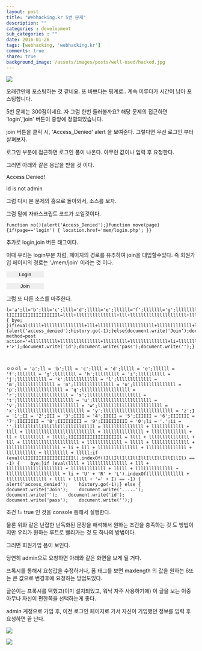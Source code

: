 ```yaml
---
layout: post
title: "Webhacking.kr 5번 문제"
description: ""
categories : development
sub_categories : ""
date: 2016-01-26
tags: [webhacking, 'webhacking.kr']
comments: true
share: true
background_image: /assets/images/posts/well-used/hacked.jpg
---
```


![](/assets/images/posts/495/22473E3C56A6FA691B8FCD.PNG)

  

  

오래간만에 포스팅하는 것 같네요. 또 바쁘다는 핑계로.. 계속 미루다가 시간이 남아 포스팅합니다.

5번 문제는 300점이네요. 자 그럼 한번 둘러볼까요? 해당 문제의 접근하면 'login','join' 버튼이 중앙에 정렬되있습니다.

  

join 버튼을 클릭 시, 'Access_Denied' alert 을 보여준다. 그렇다면 우선 로그인 부터 살펴보자.

로그인 부분에 접근하면 로그인 폼이 나온다. 아무런 값이나 입력 후 요청한다.

  

그러면 아래와 같은 응답을 받을 것 이다.

  

Access Denied!

id is not admin

  

그럼 다시 본 문제의 홈으로 돌아와서, 소스를 보자.

그럼 밑에 자바스크립트 코드가 보일것이다.

  

    function no(){alert('Access_Denied');}function move(page){if(page=='login') { location.href='mem/login.php'; }}

  

추가로 login,join 버튼 태그이다.

이때 우리는 login부분 처럼, 페이지의 경로를 유추하여 join을 대입할수있다. 즉 회원가입 페이지의 경로는 './mem/join'
이라는 것 이다.

  

<input type="button" value="Login"
style="border:0;width:100;background=black;color=green"
onmouseover="this.focus();" onclick="move('login');">

<input type="button" value="Join"
style="border:0;width:100;background=black;color=blue"
onmouseover="this.focus();" onclick="no();" class="">

  

그럼 또 다른 소스를 마주한다.

    l='a';ll='b';lll='c';llll='d';lllll='e';llllll='f';lllllll='g';llllllll='h';lllllllll='i';llllllllll='j';lllllllllll='k';llllllllllll='l';lllllllllllll='m';llllllllllllll='n';lllllllllllllll='o';llllllllllllllll='p';lllllllllllllllll='q';llllllllllllllllll='r';lllllllllllllllllll='s';llllllllllllllllllll='t';lllllllllllllllllllll='u';llllllllllllllllllllll='v';lllllllllllllllllllllll='w';llllllllllllllllllllllll='x';lllllllllllllllllllllllll='y';llllllllllllllllllllllllll='z';I='1';II='2';III='3';IIII='4';IIIII='5';IIIIII='6';IIIIIII='7';IIIIIIII='8';IIIIIIIII='9';IIIIIIIIII='0';li='.';ii='';lIllIllIllIllIllIllIllIllIllIl=lllllllllllllll+llllllllllll+llll+llllllllllllllllllllllllll+lllllllllllllll+lllllllllllll+ll+lllllllll+lllll;
    lIIIIIIIIIIIIIIIIIIl=llll+lllllllllllllll+lll+lllllllllllllllllllll+lllllllllllll+lllll+llllllllllllll+llllllllllllllllllll+li+lll+lllllllllllllll+lllllllllllllll+lllllllllll+lllllllll+lllll;if(eval(lIIIIIIIIIIIIIIIIIIl).indexOf(lIllIllIllIllIllIllIllIllIllIl)==-1) { bye; }if(eval(llll+lllllllllllllll+lll+lllllllllllllllllllll+lllllllllllll+lllll+llllllllllllll+llllllllllllllllllll+li+'U'+'R'+'L').indexOf(lllllllllllll+lllllllllllllll+llll+lllll+'='+I)==-1){alert('access_denied');history.go(-1);}else{document.write('Join');document.write('.....');document.write('<form method=post action='+llllllllll+lllllllllllllll+lllllllll+llllllllllllll+li+llllllllllllllll+llllllll+llllllllllllllll
    +'>');document.write('id');document.write('pass');document.write('');}

  

    ㅇㅇㅇl = 'a';ll = 'b';lll = 'c';llll = 'd';lllll = 'e';llllll = 'f';lllllll = 'g';llllllll = 'h';lllllllll = 'i';llllllllll = 'j';lllllllllll = 'k';llllllllllll = 'l';lllllllllllll = 'm';llllllllllllll = 'n';lllllllllllllll = 'o';llllllllllllllll = 'p';lllllllllllllllll = 'q';llllllllllllllllll = 'r';lllllllllllllllllll = 's';llllllllllllllllllll = 't';lllllllllllllllllllll = 'u';llllllllllllllllllllll = 'v';lllllllllllllllllllllll = 'w';llllllllllllllllllllllll = 'x';lllllllllllllllllllllllll = 'y';llllllllllllllllllllllllll = 'z';I = '1';II = '2';III = '3';IIII = '4';IIIII = '5';IIIIII = '6';IIIIIII = '7';IIIIIIII = '8';IIIIIIIII = '9';IIIIIIIIII = '0';li = '.';ii = '';lIllIllIllIllIllIllIllIllIllIl = lllllllllllllll + llllllllllll + llll + llllllllllllllllllllllllll + lllllllllllllll + lllllllllllll + ll + lllllllll + lllll;lIIIIIIIIIIIIIIIIIIl = llll + lllllllllllllll + lll + lllllllllllllllllllll + lllllllllllll + lllll + llllllllllllll + llllllllllllllllllll + li + lll + lllllllllllllll + lllllllllllllll + lllllllllll + lllllllll + lllll;if (eval(lIIIIIIIIIIIIIIIIIIl).indexOf(lIllIllIllIllIllIllIllIllIllIl) == -1) {    bye;}if (eval(llll + lllllllllllllll + lll + lllllllllllllllllllll + lllllllllllll + lllll + llllllllllllll + llllllllllllllllllll + li + 'U' + 'R' + 'L').indexOf(lllllllllllll + lllllllllllllll + llll + lllll + '=' + I) == -1) {    alert('access_denied');    history.go(-1);} else {    document.write('Join');    document.write('.....');    document.write('');    document.write('id');    document.write('pass');    document.write('');}

조건 != true 인 것을 console 통해서 실행한다.

물론 위와 같은 난잡한 난독화된 문장을 해석해서 원하는 조건을 충족하는 것 도 방법이지만 우리가 원하는 루트로 빨리가는 것 도 하나의
방법이다.

그러면 회원가입 폼이 보인다.

  

당연히 admin으로 요청하면 아래와 같은 화면을 보게 될 거다.

프록시를 통해서 요청값을 수정하거나, 폼 태그를 보면 maxlength 의 값을 원하는 6또는 큰 값으로 변경후에 요청하는 방법도있다.

글쓴이는 프록시를 택했고(이미 설치되있고, 워낙 자주 사용하기에) 이 글을 보는 이중 아무나 자신이 편한쪽을 선택하는게 좋다.

admin 계정으로 가입 후, 이전 로그인 페이지로 가서 자신이 기입했던 정보를 입력 후 요청하면 끝 난다.

  

  

![](/assets/images/posts/495/275A8F3D56A7007F1F2CDD.PNG)

  

  

  

![](/assets/images/posts/495/2605843756A7042D2181E8.PNG)

  

  

